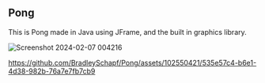## Pong

This is Pong made in Java using JFrame, and the built in graphics library.

![Screenshot 2024-02-07 004216](https://github.com/BradleySchapf/Pong/assets/102550421/f0213be9-4714-4e19-b0de-8553fb2d1927)


https://github.com/BradleySchapf/Pong/assets/102550421/535e57c4-b6e1-4d38-982b-76a7e7fb7cb9

